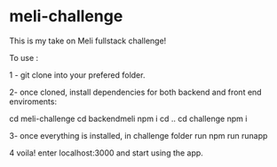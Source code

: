 # meli-challenge

This is my take on Meli fullstack challenge!

To use : 

1 - git clone into your prefered folder.

2- once cloned, install dependencies for both backend and front end enviroments:

cd meli-challenge
cd backendmeli
npm i
cd ..
cd challenge
npm i

3- once everything is installed, in challenge folder run npm run runapp 

4 voila! enter localhost:3000 and start using the app.

